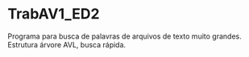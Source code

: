 # TrabAV1_ED2
Programa para busca de palavras de arquivos de texto muito grandes. Estrutura árvore AVL, busca rápida.

